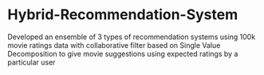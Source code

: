 # Hybrid-Recommendation-System
Developed an ensemble of 3 types of recommendation systems using 100k movie ratings data with collaborative filter based on Single Value Decomposition to give movie suggestions using expected ratings by a particular user
